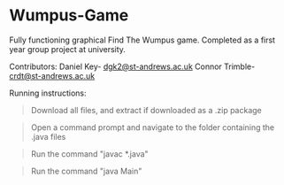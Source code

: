 # Wumpus-Game
Fully functioning graphical Find The Wumpus game. Completed as a first year group project at university.

Contributors: 
Daniel Key- dgk2@st-andrews.ac.uk
Connor Trimble- crdt@st-andrews.ac.uk

Running instructions: 

> Download all files, and extract if downloaded as a .zip package

> Open a command prompt and navigate to the folder containing the .java files

> Run the command "javac *.java"

> Run the command "java Main"
